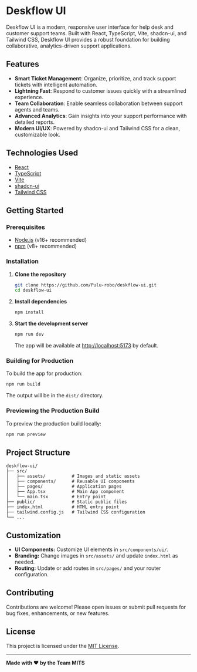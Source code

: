 # Deskflow UI

Deskflow UI is a modern, responsive user interface for help desk and customer support teams. Built with React, TypeScript, Vite, shadcn-ui, and Tailwind CSS, Deskflow UI provides a robust foundation for building collaborative, analytics-driven support applications.

## Features

- **Smart Ticket Management**: Organize, prioritize, and track support tickets with intelligent automation.
- **Lightning Fast**: Respond to customer issues quickly with a streamlined experience.
- **Team Collaboration**: Enable seamless collaboration between support agents and teams.
- **Advanced Analytics**: Gain insights into your support performance with detailed reports.
- **Modern UI/UX**: Powered by shadcn-ui and Tailwind CSS for a clean, customizable look.

## Technologies Used

- [React](https://react.dev/)
- [TypeScript](https://www.typescriptlang.org/)
- [Vite](https://vitejs.dev/)
- [shadcn-ui](https://ui.shadcn.com/)
- [Tailwind CSS](https://tailwindcss.com/)

## Getting Started

### Prerequisites

- [Node.js](https://nodejs.org/) (v16+ recommended)
- [npm](https://www.npmjs.com/) (v8+ recommended)

### Installation

1. **Clone the repository**
   ```sh
   git clone https://github.com/Pulu-robo/deskflow-ui.git
   cd deskflow-ui
   ```

2. **Install dependencies**
   ```sh
   npm install
   ```

3. **Start the development server**
   ```sh
   npm run dev
   ```
   The app will be available at [http://localhost:5173](http://localhost:5173) by default.

### Building for Production

To build the app for production:
```sh
npm run build
```
The output will be in the `dist/` directory.

### Previewing the Production Build

To preview the production build locally:
```sh
npm run preview
```

## Project Structure

```
deskflow-ui/
├── src/
│   ├── assets/          # Images and static assets
│   ├── components/      # Reusable UI components
│   ├── pages/           # Application pages
│   ├── App.tsx          # Main App component
│   └── main.tsx         # Entry point
├── public/              # Static public files
├── index.html           # HTML entry point
├── tailwind.config.js   # Tailwind CSS configuration
└── ...
```

## Customization

- **UI Components:** Customize UI elements in `src/components/ui/`.
- **Branding:** Change images in `src/assets/` and update `index.html` as needed.
- **Routing:** Update or add routes in `src/pages/` and your router configuration.

## Contributing

Contributions are welcome! Please open issues or submit pull requests for bug fixes, enhancements, or new features.

## License

This project is licensed under the [MIT License](LICENSE).

---
**Made with ❤️ by the Team MITS**
